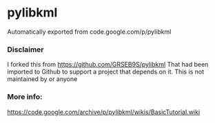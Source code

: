 # pylibkml
Automatically exported from code.google.com/p/pylibkml

### Disclaimer

I forked this from https://github.com/GRSEB9S/pylibkml
That had been imported to Github to support a project that depends on it. 
This is not maintained by or anyone

### More info:
https://code.google.com/archive/p/pylibkml/wikis/BasicTutorial.wiki

